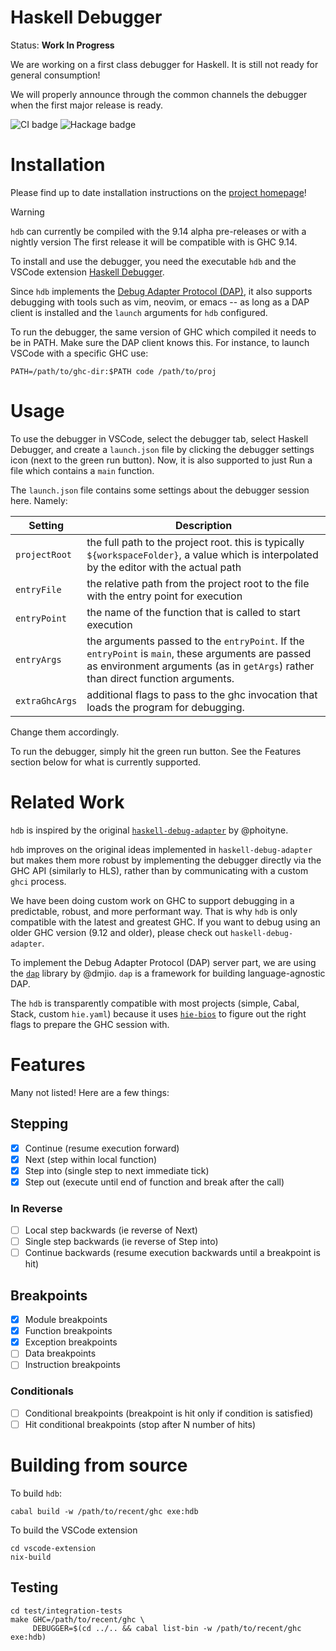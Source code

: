 # Haskell Debugger

Status: **Work In Progress**

We are working on a first class debugger for Haskell.
It is still not ready for general consumption!

We will properly announce through the common channels the debugger when the
first major release is ready.

![CI badge](https://github.com/well-typed/haskell-debugger/actions/workflows/debugger.yaml/badge.svg) ![Hackage badge](https://img.shields.io/hackage/v/haskell-debugger.svg)

# Installation

Please find up to date installation instructions on the
[project homepage](https://well-typed.github.io/haskell-debugger/)!

> [!WARNING]
> `hdb` can currently be compiled with the 9.14 alpha pre-releases or with a nightly version
> The first release it will be compatible with is GHC 9.14.

To install and use the debugger, you need the executable `hdb`
and the VSCode extension [Haskell Debugger](https://marketplace.visualstudio.com/items?itemName=Well-Typed.haskell-debugger-extension).

Since `hdb` implements the [Debug Adapter Protocol
(DAP)](https://microsoft.github.io/debug-adapter-protocol/), it also supports
debugging with tools such as vim, neovim, or emacs -- as long as a DAP client is
installed and the `launch` arguments for `hdb` configured.

To run the debugger, the same version of GHC which compiled it needs to be in
PATH. Make sure the DAP client knows this. For instance, to launch VSCode with a specific GHC use:
```
PATH=/path/to/ghc-dir:$PATH code /path/to/proj
```

# Usage

To use the debugger in VSCode, select the debugger tab, select Haskell Debugger,
and create a `launch.json` file by clicking the debugger settings icon (next to
the green run button). Now, it is also supported to just Run a file which
contains a `main` function.

The `launch.json` file contains some settings about the debugger session here.
Namely:

| Setting | Description |
| --- | --- |
| `projectRoot`  | the full path to the project root. this is typically `${workspaceFolder}`, a value which is interpolated by the editor with the actual path                                           |
| `entryFile`    | the relative path from the project root to the file with the entry point for execution                                                                                                |
| `entryPoint`   | the name of the function that is called to start execution                                                                                                                            |
| `entryArgs`    | the arguments passed to the `entryPoint`. If the `entryPoint` is `main`, these arguments are passed as environment arguments (as in `getArgs`) rather than direct function arguments. |
| `extraGhcArgs` | additional flags to pass to the ghc invocation that loads the program for debugging.                                                                                                  |

Change them accordingly.

To run the debugger, simply hit the green run button.
See the Features section below for what is currently supported.

# Related Work

`hdb` is inspired by the original
[`haskell-debug-adapter`](https://github.com/phoityne/haskell-debug-adapter/) by @phoityne.

`hdb` improves on the original ideas implemented in
`haskell-debug-adapter` but makes them more robust by implementing the debugger
directly via the GHC API (similarly to HLS), rather than by communicating with a
custom `ghci` process.

We have been doing custom work on GHC to support debugging in a predictable,
robust, and more performant way. That is why `hdb` is only
compatible with the latest and greatest GHC. If you want to debug using an older
GHC version (9.12 and older), please check out `haskell-debug-adapter`.

To implement the Debug Adapter Protocol (DAP) server part, we are using the
[`dap`](https://hackage.haskell.org/package/dap-0.2.0.0) library by @dmjio.
`dap` is a framework for building language-agnostic DAP.

The `hdb` is transparently compatible with most projects (simple,
Cabal, Stack, custom `hie.yaml`) because
it uses [`hie-bios`](https://github.com/haskell/hie-bios) to figure out the
right flags to prepare the GHC session with.


# Features

Many not listed! Here are a few things:

## Stepping

- [x] Continue (resume execution forward)
- [x] Next (step within local function)
- [x] Step into (single step to next immediate tick)
- [x] Step out (execute until end of function and break after the call)

### In Reverse

- [ ] Local step backwards (ie reverse of Next)
- [ ] Single step backwards (ie reverse of Step into)
- [ ] Continue backwards (resume execution backwards until a breakpoint is hit)

## Breakpoints

- [x] Module breakpoints
- [x] Function breakpoints
- [x] Exception breakpoints
- [ ] Data breakpoints
- [ ] Instruction breakpoints

### Conditionals
- [ ] Conditional breakpoints     (breakpoint is hit only if condition is satisfied)
- [ ] Hit conditional breakpoints (stop after N number of hits)

# Building from source

To build `hdb`:
```
cabal build -w /path/to/recent/ghc exe:hdb
```

To build the VSCode extension
```
cd vscode-extension
nix-build
```

## Testing

```
cd test/integration-tests
make GHC=/path/to/recent/ghc \
     DEBUGGER=$(cd ../.. && cabal list-bin -w /path/to/recent/ghc exe:hdb)
```
